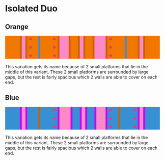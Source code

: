 # Isolated Duo

## Orange

![Isolated Duo Orange](../images/rolls/isolated-duo-orange.jpg)

This variation gets its name because of 2 small platforms that lie in the middle of this variant. These 2 small platforms are surrounded by large gaps, but the rest is fairly spacious which 2 walls are able to cover on each end.

## Blue

![Isolated Duo Blue](../images/rolls/isolated-duo-blue.jpg)

This variation gets its name because of 2 small platforms that lie in the middle of this variant. These 2 small platforms are surrounded by large gaps, but the rest is fairly spacious which 2 walls are able to cover on each end.
